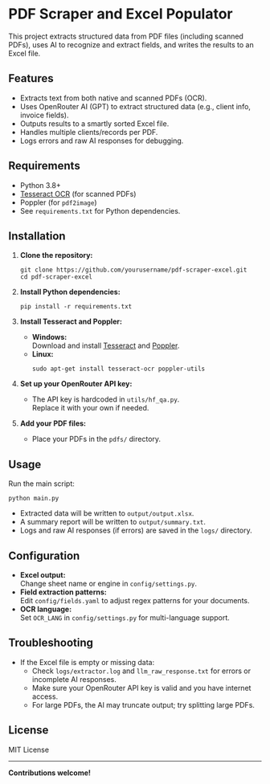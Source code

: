 # PDF Scraper and Excel Populator

This project extracts structured data from PDF files (including scanned PDFs), uses AI to recognize and extract fields, and writes the results to an Excel file.

## Features

- Extracts text from both native and scanned PDFs (OCR).
- Uses OpenRouter AI (GPT) to extract structured data (e.g., client info, invoice fields).
- Outputs results to a smartly sorted Excel file.
- Handles multiple clients/records per PDF.
- Logs errors and raw AI responses for debugging.

## Requirements

- Python 3.8+
- [Tesseract OCR](https://github.com/tesseract-ocr/tesseract) (for scanned PDFs)
- Poppler (for `pdf2image`)
- See `requirements.txt` for Python dependencies.

## Installation

1. **Clone the repository:**
   ```
   git clone https://github.com/yourusername/pdf-scraper-excel.git
   cd pdf-scraper-excel
   ```

2. **Install Python dependencies:**
   ```
   pip install -r requirements.txt
   ```

3. **Install Tesseract and Poppler:**
   - **Windows:**  
     Download and install [Tesseract](https://github.com/tesseract-ocr/tesseract/wiki) and [Poppler](http://blog.alivate.com.au/poppler-windows/).
   - **Linux:**  
     ```
     sudo apt-get install tesseract-ocr poppler-utils
     ```

4. **Set up your OpenRouter API key:**
   - The API key is hardcoded in `utils/hf_qa.py`.  
     Replace it with your own if needed.

5. **Add your PDF files:**
   - Place your PDFs in the `pdfs/` directory.

## Usage

Run the main script:

```
python main.py
```

- Extracted data will be written to `output/output.xlsx`.
- A summary report will be written to `output/summary.txt`.
- Logs and raw AI responses (if errors) are saved in the `logs/` directory.

## Configuration

- **Excel output:**  
  Change sheet name or engine in `config/settings.py`.
- **Field extraction patterns:**  
  Edit `config/fields.yaml` to adjust regex patterns for your documents.
- **OCR language:**  
  Set `OCR_LANG` in `config/settings.py` for multi-language support.

## Troubleshooting

- If the Excel file is empty or missing data:
  - Check `logs/extractor.log` and `llm_raw_response.txt` for errors or incomplete AI responses.
  - Make sure your OpenRouter API key is valid and you have internet access.
  - For large PDFs, the AI may truncate output; try splitting large PDFs.

## License

MIT License

---

**Contributions welcome!**
